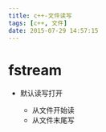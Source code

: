 ```yaml
---
title: c++-文件读写
tags: [c++, 文件]
date: 2015-07-29 14:57:15
---
```


# fstream

-   默认读写打开

    -   从文件开始读
    -   从文件末尾写
